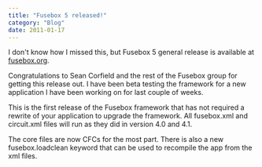 ```yaml
---
title: "Fusebox 5 released!"
category: "Blog"
date: 2011-01-17
---
```



I don't know how I missed this, but Fusebox 5 general release is available at [fusebox.org](http://www.fusebox.org).

Congratulations to Sean Corfield and the rest of the Fusebox group for getting this release out. I have been beta testing the framework for a new application I have been working on for last couple of weeks.

This is the first release of the Fusebox framework that has not required a rewrite of your application to upgrade the framework. All fusebox.xml and circuit.xml files will run as they did in version 4.0 and 4.1.

The core files are now CFCs for the most part. There is also a new fusebox.loadclean keyword that can be used to recompile the app from the xml files.